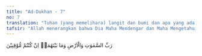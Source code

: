 ```yaml
---
title: "Ad-Dukhan - 7"
no: 7
translation: "Tuhan (yang memelihara) langit dan bumi dan apa yang ada di antara keduanya; jika kamu orang-orang yang meyakini."
tafsir: "Allah menerangkan bahwa Dia Maha Mendengar dan Maha Mengetahui hal ihwal hamba-Nya karena Dia yang memelihara, mengatur dan memiliki langit dan bumi serta apa yang ada di antara keduanya. Demikianlah hendaknya hal ini menjadi pendirian bagi orang yang ingin mengetahui dan meyakininya tanpa ada keraguan sedikit pun."
---
```


رَبِّ السَّمٰوٰتِ وَالْاَرْضِ وَمَا بَيْنَهُمَاۘ اِنْ كُنْتُمْ مُّوْقِنِيْنَ
